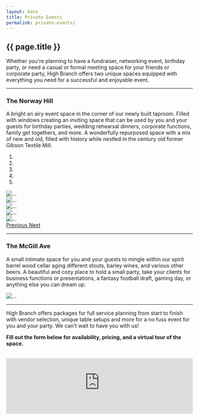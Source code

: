 ```yaml
---
layout: base
title: Private Events
permalink: private-events/
---
```


<section id="private-events" class="page bg-light-gray">
	<div class="container">
		<div class="row">
			<div class="col-md-8 col-md-offset-2">
				<h2 class="section-heading">{{ page.title }}</h2>
				<p class="lead">Whether you're planning to have a fundraiser, networking event, birthday party, or need a casual or formal meeting space for your friends or corporate party, High Branch offers two unique spaces equipped with everything you need for a successful and enjoyable event.</p>
				<hr>
			</div>
			<div class="col-md-8 col-md-offset-2">
				<h3>The Norway Hill</h3>
				<p>A bright an airy event space in the corner of our newly built taproom. Filled with windows creating an inviting space that can be used by you and your guests for birthday parties, wedding rehearsal dinners, corporate functions, family get togethers, and more. A wonderfully repurposed space with a mix of new and old, filled with history while nestled in the century old former Gibson Textile Mill.</p>
				<!-- <p><a href="#inquiry-form" class="page-scroll">Get More Information</a></p> -->
				<div id="carousel-the-norway-hill" class="carousel slide" data-interval="false" data-ride="carousel">
				<!-- Indicators -->
				<ol class="carousel-indicators">
					<li data-target="#carousel-the-norway-hill-1" data-slide-to="0" class="active"></li>
					<li data-target="#carousel-the-norway-hill-2" data-slide-to="1"></li>
					<li data-target="#carousel-the-norway-hill-3" data-slide-to="2"></li>
					<li data-target="#carousel-the-norway-hill-4" data-slide-to="3"></li>
					<li data-target="#carousel-the-norway-hill-5" data-slide-to="4"></li>
				</ol>
				<!-- Wrapper for slides -->
				<div class="carousel-inner" role="listbox">
					<div class="item active">
						<img src="{{ site.baseurl }}/img/private-events/the-norway-hill-1.jpg" alt="...">
					</div>
					<div class="item">
						<img src="{{ site.baseurl }}/img/private-events/the-norway-hill-2.jpg" alt="...">
					</div>
					<div class="item">
						<img src="{{ site.baseurl }}/img/private-events/the-norway-hill-3.jpg" alt="...">
					</div>
					<div class="item">
						<img src="{{ site.baseurl }}/img/private-events/the-norway-hill-4.jpg" alt="...">
					</div>
					<div class="item">
						<img src="{{ site.baseurl }}/img/private-events/the-norway-hill-5.jpg" alt="...">
					</div>
				</div>
				<!-- Controls -->
				<a class="left carousel-control" href="#carousel-the-norway-hill" role="button" data-slide="prev">
				<span class="glyphicon glyphicon-chevron-left" aria-hidden="true"></span>
				<span class="sr-only">Previous</span>
				</a>
				<a class="right carousel-control" href="#carousel-the-norway-hill" role="button" data-slide="next">
				<span class="glyphicon glyphicon-chevron-right" aria-hidden="true"></span>
				<span class="sr-only">Next</span>
				</a>
				</div>
				<hr>
				<h3>The McGill Ave</h3>
				<p>A small intimate space for you and your guests to mingle within our spirit barrel wood cellar aging different stouts, barley wines, and various other beers. A beautiful and cozy place to hold a small party, take your clients for business functions or presentations, a fantasy football draft, gaming day, or anything else you can dream up.</p>
				<!-- <p><a href="#inquiry-form" class="page-scroll">Get More Information</a></p> -->
				<p><img src="{{ site.baseurl }}/img/private-events/the-mcgill-ave-1.jpg" alt="..." class="img-responsive"></p>
				<hr>
				<!-- <div id="carousel-the-mcgill-ave" class="carousel slide" data-ride="carousel"> -->
				<!-- Indicators -->
				<!-- <ol class="carousel-indicators">
					<li data-target="#carousel-the-mcgill-ave-0" data-slide-to="0" class="active"></li>
					<li data-target="#carousel-the-mcgill-ave-1" data-slide-to="1"></li>
					<li data-target="#carousel-the-mcgill-ave-2" data-slide-to="2"></li>
				</ol> -->
				<!-- Wrapper for slides -->
				<!-- <div class="carousel-inner" role="listbox">
					<div class="item active">
						<img src="https://via.placeholder.com/960x480" alt="...">
					</div>
					<div class="item">
						<img src="https://via.placeholder.com/960x480" alt="...">
					</div>
					<div class="item">
						<img src="https://via.placeholder.com/960x480" alt="...">
					</div>
				</div> -->
				<!-- Controls -->
				<!-- <a class="left carousel-control" href="#carousel-the-mcgill-ave" role="button" data-slide="prev">
				<span class="glyphicon glyphicon-chevron-left" aria-hidden="true"></span>
				<span class="sr-only">Previous</span>
				</a>
				<a class="right carousel-control" href="#carousel-the-mcgill-ave" role="button" data-slide="next">
				<span class="glyphicon glyphicon-chevron-right" aria-hidden="true"></span>
				<span class="sr-only">Next</span>
				</a>
				</div> -->
				<p id="inquiry-form">High Branch offers packages for full service planning from start to finish with vendor selection, unique table setups and more for a no fuss event for you and your party. We can't wait to have you with us!</p>
				<p><strong>Fill out the form below for availability, pricing, and a virtual tour of the space.</strong></p>
				<br>
				<div class="inquiry-form">
					<script type="text/javascript" src="//www.pixifi.com/admin/js/consolidated/jquery.iframe.Resizer.min.js"></script>
					<iframe id="pixifi-contact-form" src="https://highbranchbrewing.pixifi.com/inquiry/" sandbox="allow-same-origin allow-scripts allow-top-navigation allow-forms" scrolling="no" style="width: 100%; border: 0px solid;" ></iframe>
					<script>iFrameResize()</script>
				</div>
			</div>
		</div>
	</div>
</section>